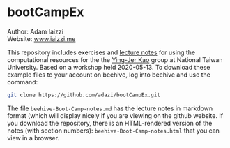 # bootCampEx
Author: Adam Iaizzi  
Website: www.iaizzi.me

This repository includes exercises and [lecture notes](beehive-Boot-Camp-notes.md) for using the computational resources for the the [Ying-Jer Kao](https://yingjerkao.gitlab.io/) group at National Taiwan University. Based on a workshop held 2020-05-13. 
To download these example files to your account on beehive, log into beehive and use the command: 
```bash
git clone https://github.com/adazi/bootCampEx.git
```

The file `beehive-Boot-Camp-notes.md` has the lecture notes in markdown format (which will display nicely if you are viewing on the github website. If you download the repository, there is an HTML-rendered version of the notes (with section numbers): `beehive-Boot-Camp-notes.html` that you can view in a browser. 
